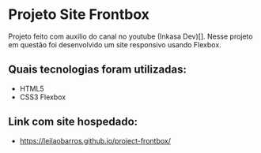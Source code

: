 # Projeto Site Frontbox

Projeto feito com auxilio do canal no youtube (Inkasa Dev)[]. 
Nesse projeto em questão foi desenvolvido um site responsivo usando Flexbox.

## Quais tecnologias foram utilizadas: 

* HTML5
* CSS3 Flexbox

## Link com site hospedado:

* https://leilaobarros.github.io/project-frontbox/
